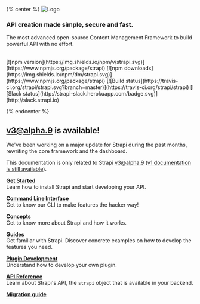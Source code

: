 {% center %}
![Logo](https://cldup.com/7umchwdUBh.png)

### API creation made simple, secure and fast.
The most advanced open-source Content Management Framework to build powerful API with no effort.

<br />
[![npm version](https://img.shields.io/npm/v/strapi.svg)](https://www.npmjs.org/package/strapi)
[![npm downloads](https://img.shields.io/npm/dm/strapi.svg)](https://www.npmjs.org/package/strapi)
[![Build status](https://travis-ci.org/strapi/strapi.svg?branch=master)](https://travis-ci.org/strapi/strapi)
[![Slack status](http://strapi-slack.herokuapp.com/badge.svg)](http://slack.strapi.io)

{% endcenter %}

## v3@alpha.9 is available!
We've been working on a major update for Strapi during the past months, rewriting the core framework and the dashboard.

This documentation is only related to Strapi v3@alpha.9 ([v1 documentation is still available](http://strapi.io/documentation/1.x.x)).

**[Get Started](getting-started/installation.md)**<br />
Learn how to install Strapi and start developing your API.

**[Command Line Interface](cli/CLI.md)**<br />
Get to know our CLI to make features the hacker way!

**[Concepts](concepts/concepts.md)**<br />
Get to know more about Strapi and how it works.

**[Guides](configurations/configurations.md)**<br />
Get familiar with Strapi. Discover concrete examples on how to develop the features you need.

**[Plugin Development](plugin-development/quick-start.md)**<br />
Understand how to develop your own plugin.

**[API Reference](api-reference/reference.md)**<br />
Learn about Strapi's API, the `strapi` object that is available in your backend.

**[Migration guide](migration/migration-guide.md)**<br />
